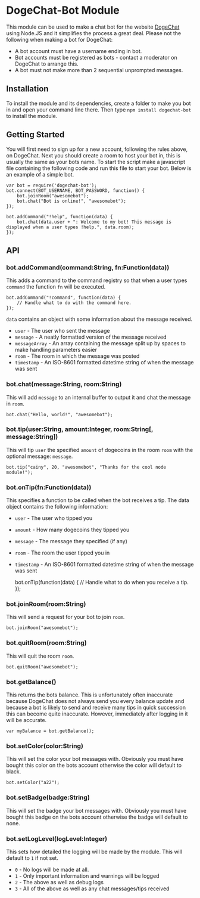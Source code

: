 DogeChat-Bot Module
===================
This module can be used to make a chat bot for the website [DogeChat](http://dogechat.net/) using Node.JS and it simplifies the process a great deal. Please not the following when making a bot for DogeChat:

  * A bot account must have a username ending in bot.
  * Bot accounts must be registered as bots - contact a moderator on DogeChat to arrange this.
  * A bot must not make more than 2 sequential unprompted messages.

Installation
------------

To install the module and its dependencies, create a folder to make you bot in and open your command line there. Then type `npm install dogechat-bot` to install the module.

Getting Started
---------------

You will first need to sign up for a new account, following the rules above, on DogeChat. Next you should create a room to host your bot in, this is usually the same as your bots name.
To start the script make a javascript file containing the following code and run this file to start your bot. Below is an example of a simple bot.

    var bot = require('dogechat-bot');
    bot.connect(BOT_USERNAME, BOT_PASSWORD, function() {
		bot.joinRoom("awesomebot");
		bot.chat("Bot is online!", "awesomebot");
	});
	
	bot.addCommand("!help", function(data) {
		bot.chat(data.user + ": Welcome to my bot! This message is displayed when a user types !help.", data.room);
	});

API
---

### bot.addCommand(command:String, fn:Function(data))
This adds a command to the command registry so that when a user types `command` the function `fn` will be executed.

    bot.addCommand("!command", function(data) {
		// Handle what to do with the command here.
	});

`data` contains an object with some information about the message received.

  * `user` - The user who sent the message
  * `message` - A neatly formatted version of the message received
  * `messageArray` - An array containing the message split up by spaces to make handling parameters easier
  * `room` - The room in which the message was posted
  * `timestamp` - An ISO-8601 formatted datetime string of when the message was sent

### bot.chat(message:String, room:String)
This will add `message` to an internal buffer to output it and chat the message in `room`.

    bot.chat("Hello, world!", "awesomebot");

### bot.tip(user:String, amount:Integer, room:String[, message:String])
This will tip `user` the specified `amount` of dogecoins in the room `room` with the optional message: `message`.

    bot.tip("cainy", 20, "awesomebot", "Thanks for the cool node module!");

### bot.onTip(fn:Function(data))
This specifies a function to be called when the bot receives a tip. The data object contains the following information:

  * `user` - The user who tipped you
  * `amount` - How many dogecoins they tipped you
  * `message` - The message they specified (if any)
  * `room` - The room the user tipped you in
  * `timestamp` - An ISO-8601 formatted datetime string of when the message was sent

    bot.onTip(function(data) {
		// Handle what to do when you receive a tip.
	});

### bot.joinRoom(room:String)
This will send a request for your bot to join `room`.

    bot.joinRoom("awesomebot");

### bot.quitRoom(room:String)
This will quit the room `room`.

    bot.quitRoom("awesomebot");

### bot.getBalance()
This returns the bots balance. This is unfortunately often inaccurate because DogeChat does not always send you every balance update and because a bot is likely to send and receive many tips in quick succession this can become quite inaccurate. However, immediately after logging in it will be accurate.

    var myBalance = bot.getBalance();

### bot.setColor(color:String)
This will set the color your bot messages with. Obviously you must have bought this color on the bots account otherwise the color will default to black.

    bot.setColor("a22");

### bot.setBadge(badge:String)
This will set the badge your bot messages with. Obviously you must have bought this badge on the bots account otherwise the badge will default to none.

### bot.setLogLevel(logLevel:Integer)
This sets how detailed the logging will be made by the module. This will default to `1` if not set.

  * `0` - No logs will be made at all.
  * `1` - Only important information and warnings will be logged
  * `2` - The above as well as debug logs
  * `3` - All of the above as well as any chat messages/tips received
